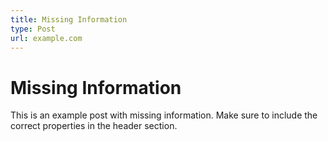 ```yaml
---
title: Missing Information
type: Post
url: example.com
---
```


# Missing Information

This is an example post with missing information. Make sure to include the correct properties in the header section.